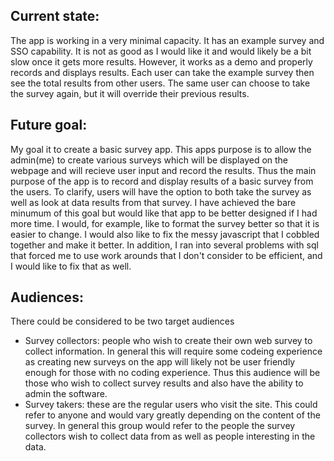 ## Current state: 
The app is working in a very minimal capacity. It has an example survey and SSO capability. It is not as good as I would like it and would likely be a bit slow once it gets more results. However, it works as a demo and properly records and displays results. Each user can take the example survey then see the total results from other users. The same user can choose to take the survey again, but it will override their previous results.

## Future goal:
My goal it to create a basic survey app. This apps purpose is to allow the admin(me) to create various surveys which will be displayed on the webpage and will recieve user input and record the results. Thus the main purpose of the app is to record and display results of a basic survey from the users. To clarify, users will have the option to both take the survey as well as look at data results from that survey. I have achieved the bare minumum of this goal but would like that app to be better designed if I had more time. I would, for example, like to format the survey better so that it is easier to change. I would also like to fix the messy javascript that I cobbled together and make it better. In addition, I ran into several problems with sql that forced me to use work arounds that I don't consider to be efficient, and I would like to fix that as well.

## Audiences:
There could be considered to be two target audiences
- Survey collectors: people who wish to create their own web survey to collect information. In general this will require some codeing experience as creating new surveys on the app will likely not be user friendly enough for those with no coding experience. Thus this audience will be those who wish to collect survey results and also have the ability to admin the software.
- Survey takers: these are the regular users who visit the site. This could refer to anyone and would vary greatly depending on the content of the survey. In general this group would refer to the people the survey collectors wish to collect data from as well as people interesting in the data.
